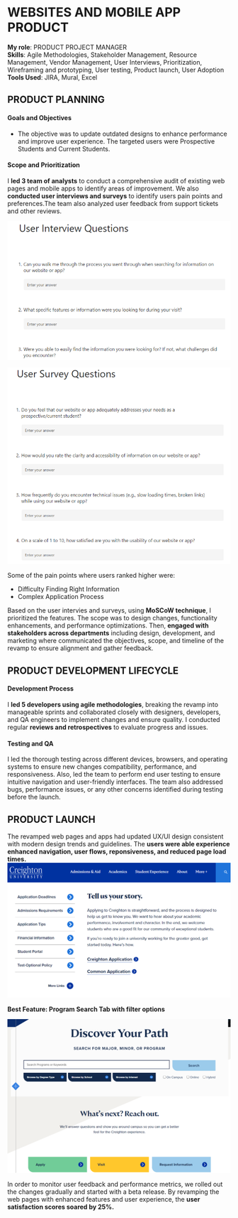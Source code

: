 # WEBSITES AND MOBILE APP PRODUCT

**My role**: PRODUCT PROJECT MANAGER \
**Skills**: Agile Methodologies, Stakeholder Management, Resource Management, Vendor Management, User Interviews, Prioritization, Wireframing and prototyping, User testing, Product launch, User Adoption \
**Tools Used**: JIRA, Mural, Excel

## PRODUCT PLANNING
#### Goals and Objectives
* The objective was to update outdated designs to enhance performance and improve user experience. The targeted users were Prospective Students and Current Students.
  
#### Scope and Prioritization
I **led 3 team of analysts** to conduct a comprehensive audit of existing web pages and mobile apps to identify areas of improvement. We also **conducted user interviews and surveys** to identify users pain points and preferences.The team also analyzed user feedback from support tickets and other reviews. 

![User Interviews](assets/CUWebAppUserInterview.png)

![User Surveys](assets/CUWebAppSurvey.png)

Some of the pain points where users ranked higher were:
* Difficulty Finding Right Information
* Complex Application Process

Based on the user intervies and surveys, using **MoSCoW technique**, I prioritized the features. The scope was to design changes, functionality enhancements, and performance optimizations. Then, **engaged with stakeholders across departments** including design, development, and marketing where communicated the objectives, scope, and timeline of the revamp to ensure alignment and gather feedback. 

## PRODUCT DEVELOPMENT LIFECYCLE
#### Development Process
I **led 5 developers using agile methodologies**, breaking the revamp into manageable sprints and collaborated closely with designers, developers, and QA engineers to implement changes and ensure quality. I conducted regular **reviews and retrospectives** to evaluate progress and issues.

#### Testing and QA
I led the thorough testing across different devices, browsers, and operating systems to ensure new changes compatibility, performance, and responsiveness. Also, led the team to perform end user testing to ensure intuitive navigation and user-friendly interfaces. The team also addressed bugs, performance issues, or any other concerns identified during testing before the launch. 

## PRODUCT LAUNCH 
The revamped web pages and apps had updated UX/UI design consistent with modern design trends and guidelines. The **users were able experience enhanced navigation, user flows, reponsiveness, and reduced page load times.**
![Product Launch](assets/CreightonWebPage.png)

**Best Feature: Program Search Tab with filter options**

![Product Launch](assets/CUProgramSearchKeywords.png)

In order to monitor user feedback and performance metrics, we rolled out the changes gradually and started with a beta release. 
By revamping the web pages with enhanced features and user experience, the **user satisfaction scores soared by 25%.** 
